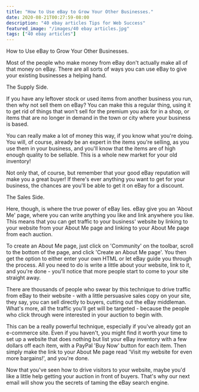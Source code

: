 ```yaml
---
title: "How to Use eBay to Grow Your Other Businesses."
date: 2020-08-21T00:27:59-08:00
description: "40 ebay articles Tips for Web Success"
featured_image: "/images/40 ebay articles.jpg"
tags: ["40 ebay articles"]
---
```


How to Use eBay to Grow Your Other Businesses.

Most of the people who make money from eBay don't actually make all of that money on eBay. There are all sorts of ways you can use eBay to give your existing businesses a helping hand.

The Supply Side.

If you have any leftover stock or used items from another business you run, then why not sell them on eBay? You can make this a regular thing, using it to get rid of things that won't sell for the premium you ask for in a shop, or items that are no longer in demand in the town or city where your business is based.

You can really make a lot of money this way, if you know what you're doing. You will, of course, already be an expert in the items you're selling, as you use them in your business, and you'll know that the items are of high enough quality to be sellable. This is a whole new market for your old inventory!

Not only that, of course, but remember that your good eBay reputation will make you a great buyer! If there's ever anything you want to get for your business, the chances are you'll be able to get it on eBay for a discount.

The Sales Side.

Here, though, is where the true power of eBay lies. eBay give you an 'About Me' page, where you can write anything you like and link anywhere you like. This means that you can get traffic to your business' website by linking to your website from your About Me page and linking to your About Me page from each auction.

To create an About Me page, just click on 'Community' on the toolbar, scroll to the bottom of the page, and click 'Create an About Me page'. You then get the option to either enter your own HTML or let eBay guide you through the process. All you need to do is write a little about your website, link to it, and you're done - you'll notice that more people start to come to your site straight away.

There are thousands of people who swear by this technique to drive traffic from eBay to their website - with a little persuasive sales copy on your site, they say, you can sell directly to buyers, cutting out the eBay middleman. What's more, all the traffic you'll get will be targeted - because the people who click through were interested in your auction to begin with.

This can be a really powerful technique, especially if you've already got an e-commerce site. Even if you haven't, you might find it worth your time to set up a website that does nothing but list your eBay inventory with a few dollars off each item, with a PayPal 'Buy Now' button for each item. Then simply make the link to your About Me page read 'Visit my website for even more bargains!', and you're done. 

Now that you've seen how to drive visitors to your website, maybe you'd like a little help getting your auction in front of buyers. That's why our next email will show you the secrets of taming the eBay search engine.

